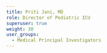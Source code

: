 ```yaml
---
title: Priti Jani, MD
role: Director of Pediatric ICU
superuser: true
weight: 30
user_groups:
  - Medical Principal Investigators
---
```

